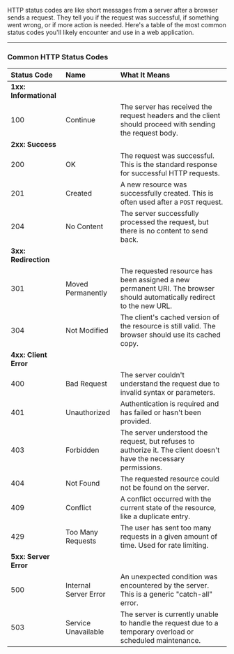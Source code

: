 HTTP status codes are like short messages from a server after a browser sends a request. They tell you if the request was successful, if something went wrong, or if more action is needed. Here's a table of the most common status codes you'll likely encounter and use in a web application.

---

### Common HTTP Status Codes

| Status Code            | Name                  | What It Means                                                                                                           |
| :--------------------- | :-------------------- | :---------------------------------------------------------------------------------------------------------------------- |
| **1xx: Informational** |
| 100                    | Continue              | The server has received the request headers and the client should proceed with sending the request body.                |
| **2xx: Success**       |
| 200                    | OK                    | The request was successful. This is the standard response for successful HTTP requests.                                 |
| 201                    | Created               | A new resource was successfully created. This is often used after a `POST` request.                                     |
| 204                    | No Content            | The server successfully processed the request, but there is no content to send back.                                    |
| **3xx: Redirection**   |
| 301                    | Moved Permanently     | The requested resource has been assigned a new permanent URI. The browser should automatically redirect to the new URL. |
| 304                    | Not Modified          | The client's cached version of the resource is still valid. The browser should use its cached copy.                     |
| **4xx: Client Error**  |
| 400                    | Bad Request           | The server couldn't understand the request due to invalid syntax or parameters.                                         |
| 401                    | Unauthorized          | Authentication is required and has failed or hasn't been provided.                                                      |
| 403                    | Forbidden             | The server understood the request, but refuses to authorize it. The client doesn't have the necessary permissions.      |
| 404                    | Not Found             | The requested resource could not be found on the server.                                                                |
| 409                    | Conflict              | A conflict occurred with the current state of the resource, like a duplicate entry.                                     |
| 429                    | Too Many Requests     | The user has sent too many requests in a given amount of time. Used for rate limiting.                                  |
| **5xx: Server Error**  |
| 500                    | Internal Server Error | An unexpected condition was encountered by the server. This is a generic "catch-all" error.                             |
| 503                    | Service Unavailable   | The server is currently unable to handle the request due to a temporary overload or scheduled maintenance.              |
